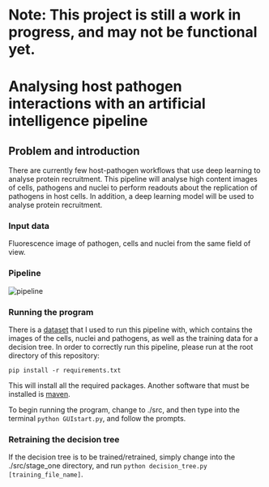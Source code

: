 # Note: This project is still a work in progress, and may not be functional yet.
# Analysing host pathogen interactions with an artificial intelligence pipeline

## Problem and introduction
There are currently few host-pathogen workflows that use deep learning to analyse protein recruitment. This pipeline will analyse high content images of cells, pathogens and nuclei to perform readouts about the replication of pathogens in host cells. In addition, a deep learning model will be used to analyse protein recruitment.

### Input data
Fluorescence image of pathogen, cells and nuclei from the same field of view.

### Pipeline
![pipeline](pipeline.drawio.svg)

### Running the program
There is a [dataset](https://datadryad.org/stash/dataset/doi:10.5061/dryad.6vq2mp0) that I used to run this pipeline with, which contains the images of the cells, nuclei and pathogens, as well as the training data for a decision tree. In order to correctly run this pipeline, please run at the root directory of this repository: 
```
pip install -r requirements.txt
```
This will install all the required packages.
Another software that must be installed is [maven](https://maven.apache.org/).

To begin running the program, change to ./src, and then type into the terminal ```python GUIstart.py```, and follow the prompts.

### Retraining the decision tree
If the decision tree is to be trained/retrained, simply change into the ./src/stage_one directory, and run ```python decision_tree.py [training_file_name]```.
